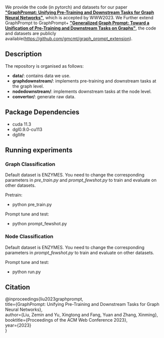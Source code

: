 We provide the code (in pytorch) and datasets for our paper [**"GraphPrompt: Unifying Pre-Training and Downstream Tasks
for Graph Neural Networks"**](https://arxiv.org/pdf/2302.08043.pdf), 
which is accepted by WWW2023.
We Further extend GraphPrompt to GraphPrompt+ [**"Generalized Graph Prompt: Toward a Unification of Pre-Training and
Downstream Tasks on Graphs"**](https://arxiv.org/pdf/2311.15317.pdf), the code and datasets are publicly available(https://github.com/gmcmt/graph_prompt_extension).

## Description
The repository is organised as follows:
- **data/**: contains data we use.
- **graphdownstream/**: implements pre-training and downstream tasks at the graph level.
- **nodedownstream/**: implements downstream tasks at the node level.
- **convertor/**: generate raw data.

## Package Dependencies
* cuda 11.3
* dgl0.9.0-cu113
* dgllife

## Running experiments
### Graph Classification
Default dataset is ENZYMES. You need to change the corresponding parameters in *pre_train.py* and *prompt_fewshot.py* to train and evaluate on other datasets.

Pretrain:
- python pre_train.py
 
Prompt tune and test:
- python prompt_fewshot.py

### Node Classification

Default dataset is ENZYMES. You need to change the corresponding parameters in *prompt_fewshot.py* to train and evaluate on other datasets. 

Prompt tune and test:
- python run.py


## Citation
@inproceedings{liu2023graphprompt,\
  title={GraphPrompt: Unifying Pre-Training and Downstream Tasks for Graph Neural Networks},\
  author={Liu, Zemin and Yu, Xingtong and Fang, Yuan and Zhang, Xinming},\
  booktitle={Proceedings of the ACM Web Conference 2023},\
  year={2023}\
}
